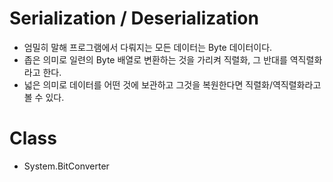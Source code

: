 Serialization / Deserialization
=====
- 엄밀히 말해 프로그램에서 다뤄지는 모든 데이터는 Byte 데이터이다.
- 좁은 의미로 일련의 Byte 배열로 변환하는 것을 가리켜 직렬화, 그 반대를 역직렬화라고 한다.
- 넓은 의미로 데이터를 어떤 것에 보관하고 그것을 복원한다면 직렬화/역직렬화라고 볼 수 있다.

Class
=====
- System.BitConverter